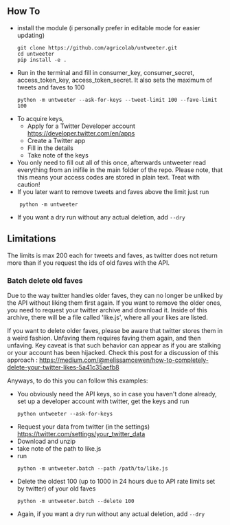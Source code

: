 ## How To
- install the module (i personally prefer in editable mode for easier updating)
    ```{bash}
    git clone https://github.com/agricolab/untweeter.git
    cd untweeter
    pip install -e .
    ```
- Run in the terminal and fill in consumer_key, consumer_secret, access_token_key, access_token_secret.  It also sets the maximum of tweets and faves to 100
    ```{bash}
    python -m untweeter --ask-for-keys --tweet-limit 100 --fave-limit 100
    ```
-  To acquire keys,
    - Apply for a Twitter Developer account https://developer.twitter.com/en/apps
    - Create a Twitter app
    - Fill in the details
    - Take note of the keys
- You only need to fill out all of this once, afterwards untweeter read everything from an inifile in the main folder of the repo. Please note, that this means your access codes are stored in plain text. Treat with caution!
- If you later want to remove tweets and faves above the limit just run
```{bash}
    python -m untweeter
```
- If you want a dry run without any actual deletion, add ```--dry```


## Limitations

The limits is max 200 each for tweets and faves, as twitter does not return more than if you request the ids of old faves with the API.


### Batch delete old faves
Due to the way twitter handles older faves, they can no longer be unliked by the API without liking them first again. If you want to remove the older ones, you need to request your twitter archive and download it. Inside of this archive, there will be a file called 'like.js', where all your likes are listed.

If you want to delete older faves, please be aware that twitter stores them in a weird fashion. Unfaving them requires faving them again, and then unfaving. Key caveat is that such behavior can appear as if you are stalking or your account has been hijacked. Check this post for a discussion of this approach : https://medium.com/@melissamcewen/how-to-completely-delete-your-twitter-likes-5a41c35aefb8

Anyways, to do this you can follow this examples:
- You obviously need the API keys, so in case you haven't done already, set up a developer account with twitter, get the keys and run
    ```
    python untweeter --ask-for-keys
    ```
- Request your data from twitter (in the settings) https://twitter.com/settings/your_twitter_data
- Download and unzip
- take note of the path to like.js
- run
    ```{bash}
    python -m untweeter.batch --path /path/to/like.js
    ```
- Delete the oldest 100 (up to 1000 in 24 hours due to API rate limits set by twitter) of your old faves
    ``` {bash}
    python -m untweeter.batch --delete 100
    ```
- Again, if you want a dry run without any actual deletion, add ```--dry```    
